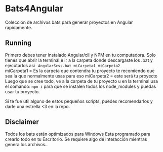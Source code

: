 # Bats4Angular
Colección de archivos bats para generar proyectos en Angular rapidamente.

## Running
Primero debes tener instalado Angular/cli y NPM en tu computadora.
Solo tienes que abrir la terminal e ir a la carpeta donde descargaste los .bat y ejecutarlos así 
<code>
AngularScss.bat miCarpeta1 miCarpeta2
</code>
miCarpeta1 = Es la carpeta que contendra tu proyecto te recomiendo que sea la que normalmente usas para eso
miCarpeta2 = este será tu proyecto
Luego que se cree todo, ve a la carpeta de tu proyecto u en la terminal usa el comando:
<code>npm i</code>
para que se instalen todos los node_modules y puedas usar tu proyecto.

Si te fue util alguno de estos pequeños scripts, puedes recomendarlos y darle una estrella <3 en la repo.
## Disclaimer
Todos los bats están optimizados para Windows
Esta programado para crearlo todo en tu Escritorio.
Se requiere algo de interacción mientras genera los archivos..
